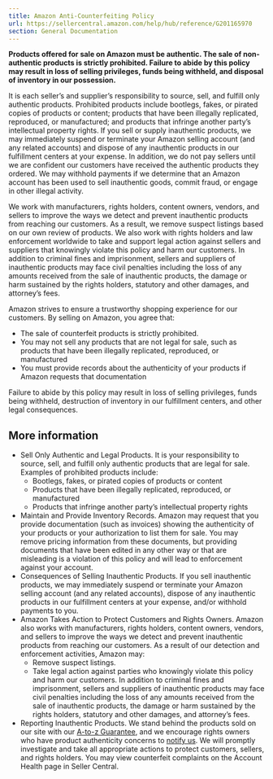```yaml
---
title: Amazon Anti-Counterfeiting Policy
url: https://sellercentral.amazon.com/help/hub/reference/G201165970
section: General Documentation
---
```


**Products offered for sale on Amazon must be authentic. The sale of non-
authentic products is strictly prohibited. Failure to abide by this policy may
result in loss of selling privileges, funds being withheld, and disposal of
inventory in our possession.**

It is each seller’s and supplier’s responsibility to source, sell, and fulfill
only authentic products. Prohibited products include bootlegs, fakes, or
pirated copies of products or content; products that have been illegally
replicated, reproduced, or manufactured; and products that infringe another
party’s intellectual property rights. If you sell or supply inauthentic
products, we may immediately suspend or terminate your Amazon selling account
(and any related accounts) and dispose of any inauthentic products in our
fulfillment centers at your expense. In addition, we do not pay sellers until
we are confident our customers have received the authentic products they
ordered. We may withhold payments if we determine that an Amazon account has
been used to sell inauthentic goods, commit fraud, or engage in other illegal
activity.

We work with manufacturers, rights holders, content owners, vendors, and
sellers to improve the ways we detect and prevent inauthentic products from
reaching our customers. As a result, we remove suspect listings based on our
own review of products. We also work with rights holders and law enforcement
worldwide to take and support legal action against sellers and suppliers that
knowingly violate this policy and harm our customers. In addition to criminal
fines and imprisonment, sellers and suppliers of inauthentic products may face
civil penalties including the loss of any amounts received from the sale of
inauthentic products, the damage or harm sustained by the rights holders,
statutory and other damages, and attorney’s fees.

Amazon strives to ensure a trustworthy shopping experience for our customers.
By selling on Amazon, you agree that:

  * The sale of counterfeit products is strictly prohibited.
  * You may not sell any products that are not legal for sale, such as products that have been illegally replicated, reproduced, or manufactured
  * You must provide records about the authenticity of your products if Amazon requests that documentation 

Failure to abide by this policy may result in loss of selling privileges,
funds being withheld, destruction of inventory in our fulfillment centers, and
other legal consequences.

## More information

  * Sell Only Authentic and Legal Products. It is your responsibility to source, sell, and fulfill only authentic products that are legal for sale. Examples of prohibited products include:
    * Bootlegs, fakes, or pirated copies of products or content
    * Products that have been illegally replicated, reproduced, or manufactured
    * Products that infringe another party’s intellectual property rights
  * Maintain and Provide Inventory Records. Amazon may request that you provide documentation (such as invoices) showing the authenticity of your products or your authorization to list them for sale. You may remove pricing information from these documents, but providing documents that have been edited in any other way or that are misleading is a violation of this policy and will lead to enforcement against your account.
  * Consequences of Selling Inauthentic Products. If you sell inauthentic products, we may immediately suspend or terminate your Amazon selling account (and any related accounts), dispose of any inauthentic products in our fulfillment centers at your expense, and/or withhold payments to you.
  * Amazon Takes Action to Protect Customers and Rights Owners. Amazon also works with manufacturers, rights holders, content owners, vendors, and sellers to improve the ways we detect and prevent inauthentic products from reaching our customers. As a result of our detection and enforcement activities, Amazon may:
    * Remove suspect listings.
    * Take legal action against parties who knowingly violate this policy and harm our customers. In addition to criminal fines and imprisonment, sellers and suppliers of inauthentic products may face civil penalties including the loss of any amounts received from the sale of inauthentic products, the damage or harm sustained by the rights holders, statutory and other damages, and attorney’s fees.
  * Reporting Inauthentic Products. We stand behind the products sold on our site with our [A-to-z Guarantee](https://www.amazon.com/gp/help/customer/display.html/?nodeId=200783670&language=en_US&ref=ag_home_cont_201165970), and we encourage rights owners who have product authenticity concerns to [notify us](https://www.amazon.com/report/infringement). We will promptly investigate and take all appropriate actions to protect customers, sellers, and rights holders. You may view counterfeit complaints on the Account Health page in Seller Central.

